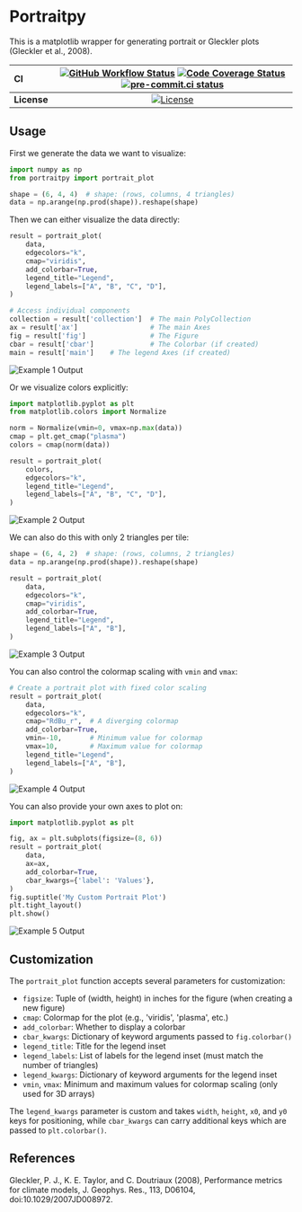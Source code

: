 # Portraitpy

This is a matplotlib wrapper for generating portrait or Gleckler plots (Gleckler et al., 2008).

| CI          | [![GitHub Workflow Status][github-ci-badge]][github-ci-link] [![Code Coverage Status][codecov-badge]][codecov-link] [![pre-commit.ci status][pre-commit.ci-badge]][pre-commit.ci-link] |
| :---------- | :------------------------------------------------------------------------------------------------------------------------------------------------------------------------------------: |
| **License** |                                                                         [![License][license-badge]][repo-link]                                                                         |

## Usage

First we generate the data we want to visualize:

```python
import numpy as np
from portraitpy import portrait_plot

shape = (6, 4, 4)  # shape: (rows, columns, 4 triangles)
data = np.arange(np.prod(shape)).reshape(shape)
```

Then we can either visualize the data directly:

```python
result = portrait_plot(
    data,
    edgecolors="k",
    cmap="viridis",
    add_colorbar=True,
    legend_title="Legend",
    legend_labels=["A", "B", "C", "D"],
)

# Access individual components
collection = result['collection']  # The main PolyCollection
ax = result['ax']                  # The main Axes
fig = result['fig']                # The Figure
cbar = result['cbar']              # The Colorbar (if created)
main = result['main']    # The legend Axes (if created)
```

![Example 1 Output](https://github.com/ATMO-IUP-UHEI/portraitpy/raw/main/docs/images/example1_output.png)

Or we visualize colors explicitly:

```python
import matplotlib.pyplot as plt
from matplotlib.colors import Normalize

norm = Normalize(vmin=0, vmax=np.max(data))
cmap = plt.get_cmap("plasma")
colors = cmap(norm(data))

result = portrait_plot(
    colors,
    edgecolors="k",
    legend_title="Legend",
    legend_labels=["A", "B", "C", "D"],
)
```

![Example 2 Output](https://github.com/ATMO-IUP-UHEI/portraitpy/raw/main/docs/images/example2_output.png)

We can also do this with only 2 triangles per tile:

```python
shape = (6, 4, 2)  # shape: (rows, columns, 2 triangles)
data = np.arange(np.prod(shape)).reshape(shape)

result = portrait_plot(
    data,
    edgecolors="k",
    cmap="viridis",
    add_colorbar=True,
    legend_title="Legend",
    legend_labels=["A", "B"],
)
```

![Example 3 Output](https://github.com/ATMO-IUP-UHEI/portraitpy/raw/main/docs/images/example3_output.png)

You can also control the colormap scaling with `vmin` and `vmax`:

```python
# Create a portrait plot with fixed color scaling
result = portrait_plot(
    data,
    edgecolors="k",
    cmap="RdBu_r",  # A diverging colormap
    add_colorbar=True,
    vmin=-10,       # Minimum value for colormap
    vmax=10,        # Maximum value for colormap
    legend_title="Legend",
    legend_labels=["A", "B"],
)
```

![Example 4 Output](https://github.com/ATMO-IUP-UHEI/portraitpy/raw/main/docs/images/example4_output.png)

You can also provide your own axes to plot on:

```python
import matplotlib.pyplot as plt

fig, ax = plt.subplots(figsize=(8, 6))
result = portrait_plot(
    data,
    ax=ax,
    add_colorbar=True,
    cbar_kwargs={'label': 'Values'},
)
fig.suptitle('My Custom Portrait Plot')
plt.tight_layout()
plt.show()
```

![Example 5 Output](https://github.com/ATMO-IUP-UHEI/portraitpy/raw/main/docs/images/example5_output.png)

## Customization

The `portrait_plot` function accepts several parameters for customization:

- `figsize`: Tuple of (width, height) in inches for the figure (when creating a new figure)
- `cmap`: Colormap for the plot (e.g., 'viridis', 'plasma', etc.)
- `add_colorbar`: Whether to display a colorbar
- `cbar_kwargs`: Dictionary of keyword arguments passed to `fig.colorbar()`
- `legend_title`: Title for the legend inset
- `legend_labels`: List of labels for the legend inset (must match the number of triangles)
- `legend_kwargs`: Dictionary of keyword arguments for the legend inset
- `vmin`, `vmax`: Minimum and maximum values for colormap scaling (only used for 3D arrays)

The `legend_kwargs` parameter is custom and takes `width`, `height`, `x0`, and `y0` keys for positioning, while `cbar_kwargs` can carry additional keys which are passed to `plt.colorbar()`.

## References

Gleckler, P. J., K. E. Taylor, and C. Doutriaux (2008), Performance metrics for climate models, J. Geophys. Res., 113, D06104, doi:10.1029/2007JD008972.

[github-ci-badge]: https://img.shields.io/github/actions/workflow/status/ATMO-IUP-UHEI/portraitpy/ci.yaml?branch=main
[github-ci-link]: https://github.com/ATMO-IUP-UHEI/portraitpy/actions?query=workflow%3ACI
[codecov-badge]: https://img.shields.io/codecov/c/github/ATMO-IUP-UHEI/portraitpy.svg?logo=codecov
[codecov-link]: https://codecov.io/gh/ATMO-IUP-UHEI/portraitpy
[license-badge]: https://img.shields.io/github/license/ATMO-IUP-UHEI/portraitpy
[repo-link]: https://github.com/ATMO-IUP-UHEI/portraitpy
[pre-commit.ci-badge]: https://results.pre-commit.ci/badge/github/ATMO-IUP-UHEI/portraitpy/main.svg
[pre-commit.ci-link]: https://results.pre-commit.ci/latest/github/ATMO-IUP-UHEI/portraitpy/main
